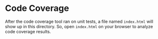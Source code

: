 # Code Coverage

After the code coverage tool ran on unit tests, a file named ```index.html``` will show up in this directory. So, open ```index.html``` on your browser to analyze code coverage results.